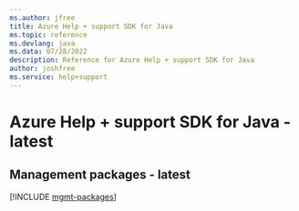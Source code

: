 ```yaml
---
ms.author: jfree
title: Azure Help + support SDK for Java
ms.topic: reference
ms.devlang: java
ms.data: 07/28/2022
description: Reference for Azure Help + support SDK for Java
author: joshfree
ms.service: help+support
---
```

# Azure Help + support SDK for Java - latest

## Management packages - latest
[!INCLUDE [mgmt-packages](help-+-support-mgmt-index.md)]

